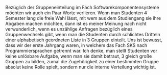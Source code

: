 Bezüglich der Gruppeneinteilung im Fach Softwarekomponentensysteme möchten wir auch ein Paar Worte verlieren. Wenn man Studenten 4 Semester lang die freie Wahl lässt, mit wem aus dem Studiengang sie ihre Abgaben machen möchten, dann ist es meiner Meinung nach nicht verwunderlich, wenn es unzählige Anfragen bezüglich eines Gruppenwechsels gibt, wenn man die Studenten durch schlichtes Dritteln einer alphabetisch geordneten Liste in 3 Gruppen einteilt. Uns ist bewusst, dass wir der erste Jahrgang waren, in welchem das Fach SKS nach Programmiersprachen getrennt war. Ich denke, man stellt Studenten vor keine unlösbare Aufgabe, wenn man sie damit betraut, 3 gleich große Gruppen zu bilden, zumal die Zugehörigkeit zu einer bestimmten Gruppe absolut keine Rolle spielt, sondern nur die interne Verteilung wichtig ist.